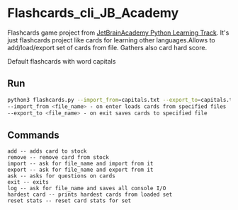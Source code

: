 # Flashcards_cli_JB_Academy
Flashcards game project from <a href="https://hyperskill.org/projects/127?track=2">JetBrainAcademy Python Learning Track</a>.
It's just flashcards project like cards for learning other languages.Allows to add/load/export set of cards from file.
Gathers also card hard score.

Default flashcards with word capitals
## Run
```sh
python3 flashcards.py --import_from=capitals.txt --export_to=capitals.txt
--import_from <file_name> - on enter loads cards from specified files
--export_to <file_name> - on exit saves cards to specified file
```

## Commands
```
add -- adds card to stock
remove -- remove card from stock
import -- ask for file_name and import from it
export -- ask for file_name and export from it
ask -- asks for questions on cards 
exit -- exits
log -- ask for file_name and saves all console I/O
hardest card -- prints hardest cards from loaded set 
reset stats -- reset card stats for set
```
